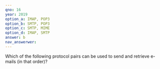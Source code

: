 ```yaml
---
qno: 16
year: 2019
option_a: IMAP, POP3
option_b: SMTP, POP3
option_c: SMTP, MIME
option_d: IMAP, SMTP
answer: b
nav_answerwer:
---
```


Which of the following protocol pairs can be used to send and retrieve e-mails (in that order)?